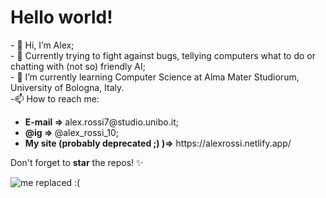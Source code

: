 <h1>Hello world!</h1>
- 👋 Hi, I’m Alex; <br>
- 👀 Currently trying to fight against bugs, tellying computers what to do or chatting with (not so) friendly AI; <br>
- 🌱 I’m currently learning Computer Science at Alma Mater Studiorum, University of Bologna, Italy. <br>
-📫 How to reach me:
<ul>
  <li><strong>E-mail => </strong>alex.rossi7@studio.unibo.it;</li>
  <li><strong>@ig => </strong>@alex_rossi_10;</li>
  <li><strong>My site (probably deprecated ;) )=></strong> https://alexrossi.netlify.app/</li>
</ul>
Don't forget to <b>star</b> the repos! ✨
<p></p>
<img alt="me replaced :(" src="https://cdn1.expresscomputer.in/wp-content/uploads/2021/03/24161745/EC_Artificial_Intelligence_AI_750.jpg" >

<!---
Axelredx/Axelredx is a ✨ special ✨ repository because its `README.md` (this file) appears on your GitHub profile.
You can click the Preview link to take a look at your changes.
--->
